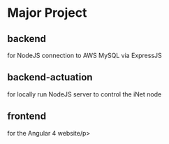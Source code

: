 <h1>Major Project</h1>

<h2>backend</h2><p>for NodeJS connection to AWS MySQL via ExpressJS</p>
<h2>backend-actuation</h2><p>for locally run NodeJS server to control the iNet node</p>
<h2>frontend</h2><p>for the Angular 4 website/p>
